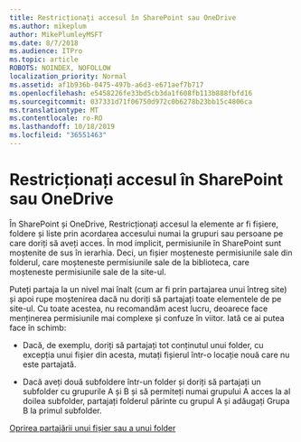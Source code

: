```yaml
---
title: Restricționați accesul în SharePoint sau OneDrive
ms.author: mikeplum
author: MikePlumleyMSFT
ms.date: 8/7/2018
ms.audience: ITPro
ms.topic: article
ROBOTS: NOINDEX, NOFOLLOW
localization_priority: Normal
ms.assetid: af1b936b-0475-497b-a6d3-e671aef7b717
ms.openlocfilehash: e5458226fe33bd5cb3da1f608fb113b888fbfd16
ms.sourcegitcommit: 037331d71f06750d972c0b6278b23bb15c4806ca
ms.translationtype: MT
ms.contentlocale: ro-RO
ms.lasthandoff: 10/18/2019
ms.locfileid: "36551463"
---
```

# <a name="restrict-access-in-sharepoint-or-onedrive"></a>Restricționați accesul în SharePoint sau OneDrive

În SharePoint și OneDrive, Restricționați accesul la elemente ar fi fișiere, foldere și liste prin acordarea accesului numai la grupuri sau persoane pe care doriți să aveți acces. În mod implicit, permisiunile în SharePoint sunt moștenite de sus în ierarhia. Deci, un fișier moșteneste permisiunile sale din folderul, care moșteneste permisiunile sale de la biblioteca, care moșteneste permisiunile sale de la site-ul.
  
Puteți partaja la un nivel mai înalt (cum ar fi prin partajarea unui întreg site) și apoi rupe moștenirea dacă nu doriți să partajați toate elementele de pe site-ul. Cu toate acestea, nu recomandăm acest lucru, deoarece face menținerea permisiunile mai complexe și confuze în viitor. Iată ce ai putea face în schimb:
  
- Dacă, de exemplu, doriți să partajați tot conținutul unui folder, cu excepția unui fișier din acesta, mutați fișierul într-o locație nouă care nu este partajată.
    
- Dacă aveți două subfoldere într-un folder și doriți să partajați un subfolder cu grupurile A și B și să permiteți numai grupului A acces la al doilea subfolder, partajați folderul părinte cu grupul A și adăugați Grupa B la primul subfolder.
    
[Oprirea partajării unui fișier sau a unui folder](https://go.microsoft.com/fwlink/?linkid=2008861)
  

